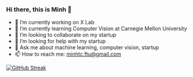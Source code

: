 ### Hi there, this is Minh 👋

- 🔭 I’m currently working on X Lab
- 🌱 I’m currently learning Computer Vision at Carnegie Mellon University
- 👯 I’m looking to collaborate on my startup
- 🤔 I’m looking for help with my startup
- 💬 Ask me about machine learning, computer vision, startup
- 📫 How to reach me: minhtc.ftu@gmail.com

[![GitHub Streak](https://github-readme-streak-stats.herokuapp.com?user=minhtcai&date_format=M%20j%5B%2C%20Y%5D)](https://git.io/streak-stats)

<!--
**minhtcai/minhtcai** is a ✨ _special_ ✨ repository because its `README.md` (this file) appears on your GitHub profile.

Here are some ideas to get you started:

- 🔭 I’m currently working on ...
- 🌱 I’m currently learning ...
- 👯 I’m looking to collaborate on ...
- 🤔 I’m looking for help with ...
- 💬 Ask me about ...
- 📫 How to reach me: ...
- 😄 Pronouns: ...
- ⚡ Fun fact: ...
Ref: https://dev.to/github/how-to-create-a-github-profile-readme-jha
-->
